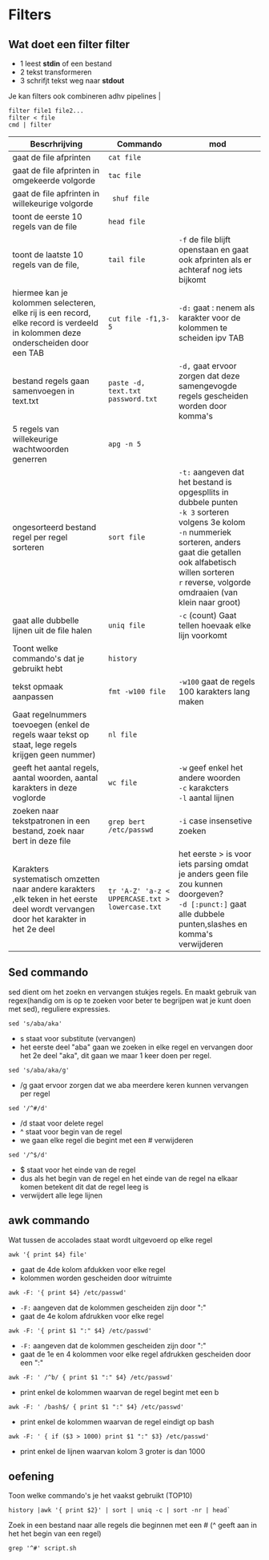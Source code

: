 # Filters
## Wat doet een filter filter
- 1 leest **stdin** of een bestand
- 2 tekst transformeren
- 3 schrifjt tekst weg naar **stdout**  

Je kan filters ook combineren adhv pipelines |

```console 
filter file1 file2...
filter < file
cmd | filter

```

|Bescrhrijving| Commando | mod|
|---|---|---|
| gaat de file afprinten|`cat file `|
| gaat de file afprinten in omgekeerde volgorde|`tac file`|
| gaat de file apfrinten in willekeurige volgorde|` shuf file`|
| toont de eerste 10 regels van de file|`head file`|
| toont de laatste 10 regels van de file,|`tail file`| `-f` de file blijft openstaan en gaat ook afprinten als er achteraf nog iets bijkomt| 
| hiermee kan je kolommen selecteren, elke rij is een record, elke record is verdeeld in kolommen deze onderscheiden door een TAB|`cut file -f1,3-5`| `-d:` gaat : nenem als karakter voor de kolommen te scheiden ipv TAB|
|bestand regels gaan samenvoegen in text.txt|`paste -d, text.txt password.txt`|`-d,` gaat ervoor zorgen dat deze samengevogde regels gescheiden worden door komma's|
| 5 regels van willekeurige wachtwoorden generren|`apg -n 5`|
|ongesorteerd bestand regel per regel sorteren |`sort file `| `-t:` aangeven dat het bestand is opgespllits in dubbele punten <br>`-k 3` sorteren volgens 3e kolom <br>`-n` nummeriek sorteren, anders gaat die getallen ook alfabetisch willen sorteren <br> `r` reverse, volgorde omdraaien (van klein naar groot)|
|gaat alle dubbelle lijnen uit de file halen| `uniq file`|`-c` (count) Gaat tellen hoevaak elke lijn voorkomt|
|Toont welke commando's dat je gebruikt hebt| `history`|
| tekst opmaak aanpassen | `fmt -w100 file`|`-w100` gaat de regels 100 karakters lang maken|
| Gaat regelnummers toevoegen (enkel de regels waar tekst op staat, lege regels krijgen geen nummer)|`nl file`|
| geeft het aantal regels, aantal woorden, aantal karakters in deze voglorde|`wc file`|`-w` geef enkel het andere woorden <br> `-c` karakcters <br> `-l` aantal lijnen|
|zoeken naar tekstpatronen in een bestand, zoek naar bert in deze file|`grep bert /etc/passwd `| `-i` case insensetive zoeken|
| Karakters systematisch omzetten naar andere karakters ,elk teken in het eerste deel wordt vervangen door het karakter in het 2e deel | `tr 'A-Z' 'a-z < UPPERCASE.txt > lowercase.txt`| het eerste > is voor iets parsing omdat je anders geen file zou kunnen doorgeven?<br> `-d [:punct:]` gaat alle dubbele punten,slashes en komma's verwijderen|


## Sed commando
sed dient om het zoekn en vervangen stukjes regels. En maakt gebruik van regex(handig om is op te zoeken voor beter te begrijpen wat je kunt doen met sed), reguliere expressies. 
```console 
sed 's/aba/aka'
```
- s staat voor substitute (vervangen)
- het eerste deel "aba" gaan we zoeken in elke regel en vervangen door het 2e deel "aka", dit gaan we maar 1 keer doen per regel.

```console 
sed 's/aba/aka/g'
```
- /g gaat ervoor zorgen dat we aba meerdere keren kunnen vervangen per regel

```console 
sed '/^#/d'
```
- /d staat voor delete regel
- ^ staat voor begin van de regel
- we gaan elke regel die begint met een # verwijderen

```console 
sed '/^$/d'
```
- $ staat voor het einde van de regel
- dus als het begin van de regel en het einde van de regel na elkaar komen betekent dit dat de regel leeg is
- verwijdert alle lege lijnen

## awk commando 
Wat tussen de accolades staat wordt uitgevoerd op elke regel
```console 
awk '{ print $4} file'
```
- gaat de 4de kolom afdukken voor elke regel
- kolommen worden gescheiden door witruimte

```console 
awk -F: '{ print $4} /etc/passwd'
```
- `-F:` aangeven dat de kolommen gescheiden zijn door ":"
- gaat de 4e kolom afdrukken voor elke regel 

```console 
awk -F: '{ print $1 ":" $4} /etc/passwd'
```
- `-F:` aangeven dat de kolommen gescheiden zijn door ":"
- gaat de 1e en 4 kolommen voor elke regel afdrukken gescheiden door een ":"

```console 
awk -F: ' /^b/ { print $1 ":" $4} /etc/passwd'
```
- print enkel de kolommen waarvan de regel begint met een b
```console 
awk -F: ' /bash$/ { print $1 ":" $4} /etc/passwd'
```
- print enkel de kolommen waarvan de regel eindigt op bash

```console 
awk -F: ' { if ($3 > 1000) print $1 ":" $3} /etc/passwd'
```
- print enkel de lijnen waarvan kolom 3 groter is dan 1000


## oefening 
Toon welke commando's je het vaakst gebruikt (TOP10)  
```console 
history |awk '{ print $2}' | sort | uniq -c | sort -nr | head`
```
Zoek in een bestand naar alle regels die beginnen met een # (^ geeft aan in het het begin van een regel)  
```console 
grep '^#' script.sh
```
